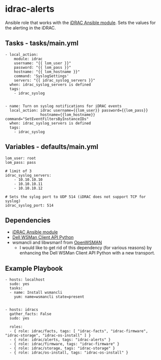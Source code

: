 # idrac-alerts

Ansible role that works with the [iDRAC Ansible module](https://github.com/hbeatty/iDRAC-Ansible-module). Sets the values for the alerting in the iDRAC.

## Tasks - tasks/main.yml

```
- local_action: 
    module: idrac
    username: "{{ lom_user }}"
    password: "{{ lom_pass }}"
    hostname: "{{ lom_hostname }}"
    command: 'SyslogSettings'
    servers: "{{ idrac_syslog_servers }}"
  when: idrac_syslog_servers is defined
  tags:
    - idrac_syslog


- name: Turn on syslog notifications for iDRAC events
  local_action: idrac username={{lom_user}} password={{lom_pass}}
                hostname={{lom_hostname}} command="SetEventFiltersByInstanceIDs"
  when: idrac_syslog_servers is defined
  tags:
    - idrac_syslog
```

## Variables - defaults/main.yml

```
lom_user: root
lom_pass: pass

# limit of 3
idrac_syslog_servers:
    - 10.10.10.10
    - 10.10.10.11
    - 10.10.10.12

# Sets the sylog port to UDP 514 (iDRAC does not support TCP for syslog)
idrac_syslog_port: 514
```

## Dependencies

* [iDRAC Ansible module](https://github.com/hbeatty/iDRAC-Ansible-module)
* [Dell WSMan Client API Python](https://github.com/hbeatty/dell-wsman-client-api-python)
* wsmancli and libwsman1 from [OpenWSMAN](https://openwsman.github.io/)
  * I would like to get rid of this dependency (for various reasons) by enhancing the Dell WSMan Client API Python with a new transport.

## Example Playbook

```
- hosts: localhost
  sudo: yes
  tasks:
  - name: Install wsmancli
    yum: name=wsmancli state=present


- hosts: idracs
  gather_facts: False
  sudo: yes

  roles:
  - { role: idrac/facts, tags: [ "idrac-facts", "idrac-firmware", "idrac-storage", "idrac-os-install" ] }
  - { role: idrac/alerts, tags: "idrac-alerts" }
  - { role: idrac/firmware, tags: "idrac-firmware" }
  - { role: idrac/storage, tags: "idrac-storage" }
  - { role: idrac/os-install, tags: "idrac-os-install" }
```

